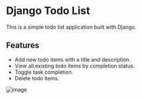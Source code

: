 # Django Todo List

This is a simple todo list application built with Django.

## Features

- Add new todo items with a title and description.
- View all existing todo items by completion status.
- Toggle task completion.
- Delete todo items.

![image](https://github.com/alexzmmv/Todoapp/assets/147001992/658ba7c5-7b00-4618-aa97-5a376b1df779)
